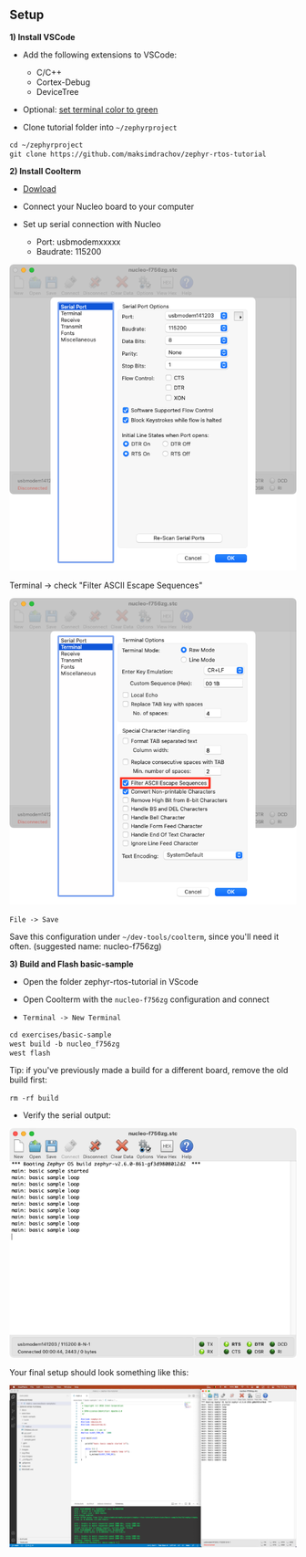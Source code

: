 ## Setup
**1) Install VSCode**

- Add the following extensions to VSCode:
    - C/C++
    - Cortex-Debug
    - DeviceTree

- Optional: [set terminal color to green](https://stackoverflow.com/questions/42307949/color-theme-for-vs-code-integrated-terminal)

- Clone tutorial folder into `~/zephyrproject`
```
cd ~/zephyrproject
git clone https://github.com/maksimdrachov/zephyr-rtos-tutorial

```

**2) Install Coolterm**

- [Dowload](https://freeware.the-meiers.org/)

- Connect your Nucleo board to your computer

- Set up serial connection with Nucleo
    - Port: usbmodemxxxxx
    - Baudrate: 115200

![coolterm-1](/images/zephyr-setup/coolterm-1.png)

Terminal -> check "Filter ASCII Escape Sequences"

![coolterm-2](/images/zephyr-setup/coolterm-2.png)

`File -> Save`

Save this configuration under `~/dev-tools/coolterm`, since you'll need it often.  (suggested name: nucleo-f756zg)

**3) Build and Flash basic-sample**
- Open the folder zephyr-rtos-tutorial in VScode

- Open Coolterm with the `nucleo-f756zg` configuration and connect

- `Terminal -> New Terminal`
```
cd exercises/basic-sample
west build -b nucleo_f756zg
west flash
```

Tip: if you've previously made a build for a different board, remove the old build first:

`rm -rf build`

- Verify the serial output:

![coolterm-3](/images/zephyr-setup/coolterm-3.png)

Your final setup should look something like this:

![final-setup](/images/zephyr-setup/final-setup.png)